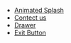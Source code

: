 

- [Animated Splash](https://github.com/SaoodZafar/BSCS_B15_B_131/blob/main/finalcrude/animated%20splash%20screen.jpeg)
- [Contect us](https://github.com/SaoodZafar/BSCS_B15_B_131/blob/main/finalcrude/contect%20Us.jpeg)
- [Drawer](https://github.com/SaoodZafar/BSCS_B15_B_131/blob/main/finalcrude/drawer.PNG)
- [Exit Button](https://github.com/SaoodZafar/BSCS_B15_B_131/blob/main/finalcrude/exitbutton.PNG)


